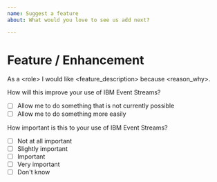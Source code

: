 ```yaml
---
name: Suggest a feature
about: What would you love to see us add next?

---
```


# Feature / Enhancement

  <!-- Please use any of the below roles that best relates this feature
  Application developer (consumer),
  Application developer (producer),
  Cloud administrator,
  Database administrator,
  Database architect,
  Data scientist,
  Data engineer,
  Dev-ops,
  Enterprise architect,
  Full stack developer,
  Integration analyst,
  Integration architect,
  Solution architect,
  Systems administrator,
  Systems engineer -->


As a \<role\> I would like \<feature\_description\> because \<reason\_why\>.

How will this improve your use of IBM Event Streams?
- [ ] Allow me to do something that is not currently possible
- [ ] Allow me to do something more easily

How important is this to your use of IBM Event Streams?
 
- [ ] Not at all important
- [ ] Slightly important
- [ ] Important
- [ ] Very important
- [ ] Don't know

<!-- Please include the label "featureRequest" for this issue -->